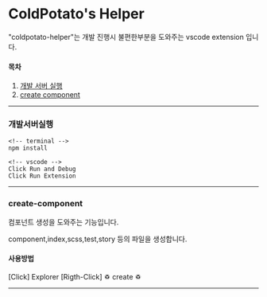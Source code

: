 # ColdPotato's Helper

"coldpotato-helper"는 개발 진행시 불편한부분을 도와주는 vscode extension 입니다.

#### 목차

1. [개발 서버 실행](#개발서버실행)
2. [create component](#create-component)

---

### 개발서버실행

```
<!-- terminal -->
npm install

<!-- vscode -->
Click Run and Debug
Click Run Extension
```

---

### create-component

컴포넌트 생성을 도와주는 기능입니다.

component,index,scss,test,story 등의 파일을 생성합니다.

#### 사용방법

[Click] Explorer
[Rigth-Click] ♽ create ♽

---
